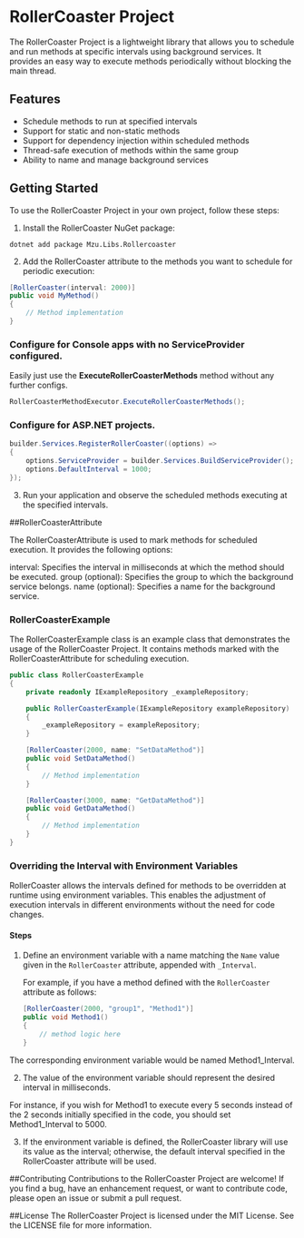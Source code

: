# RollerCoaster Project

The RollerCoaster Project is a lightweight library that allows you to schedule and run methods at specific intervals using background services. It provides an easy way to execute methods periodically without blocking the main thread.

## Features

- Schedule methods to run at specified intervals
- Support for static and non-static methods
- Support for dependency injection within scheduled methods
- Thread-safe execution of methods within the same group
- Ability to name and manage background services

## Getting Started

To use the RollerCoaster Project in your own project, follow these steps:

1. Install the RollerCoaster NuGet package:

```dotnet add package Mzu.Libs.Rollercoaster```

2. Add the RollerCoaster attribute to the methods you want to schedule for periodic execution:
```csharp
[RollerCoaster(interval: 2000)]
public void MyMethod()
{
    // Method implementation
}
```


### Configure for Console apps with no ServiceProvider configured.
Easily just use the **ExecuteRollerCoasterMethods** method without any further configs. 
```csharp
RollerCoasterMethodExecutor.ExecuteRollerCoasterMethods();
```

### Configure for ASP.NET projects.
 
```csharp
builder.Services.RegisterRollerCoaster((options) =>
{
    options.ServiceProvider = builder.Services.BuildServiceProvider();
    options.DefaultInterval = 1000;
});
```

3. Run your application and observe the scheduled methods executing at the specified intervals.

##RollerCoasterAttribute

The RollerCoasterAttribute is used to mark methods for scheduled execution. It provides the following options:

interval: Specifies the interval in milliseconds at which the method should be executed.
group (optional): Specifies the group to which the background service belongs.
name (optional): Specifies a name for the background service.

### RollerCoasterExample
The RollerCoasterExample class is an example class that demonstrates the usage of the RollerCoaster Project. It contains methods marked with the RollerCoasterAttribute for scheduling execution.

```csharp
public class RollerCoasterExample
{
    private readonly IExampleRepository _exampleRepository;

    public RollerCoasterExample(IExampleRepository exampleRepository)
    {
        _exampleRepository = exampleRepository;
    }

    [RollerCoaster(2000, name: "SetDataMethod")]
    public void SetDataMethod()
    {
        // Method implementation
    }

    [RollerCoaster(3000, name: "GetDataMethod")]
    public void GetDataMethod()
    {
        // Method implementation
    }
}
```

### Overriding the Interval with Environment Variables

RollerCoaster allows the intervals defined for methods to be overridden at runtime using environment variables. This enables the adjustment of execution intervals in different environments without the need for code changes. 

#### Steps

1. Define an environment variable with a name matching the `Name` value given in the `RollerCoaster` attribute, appended with `_Interval`.

   For example, if you have a method defined with the `RollerCoaster` attribute as follows:
   
   ```csharp
   [RollerCoaster(2000, "group1", "Method1")]
   public void Method1()
   {
       // method logic here
   }
   ```
The corresponding environment variable would be named Method1_Interval.

2. The value of the environment variable should represent the desired interval in milliseconds.

For instance, if you wish for Method1 to execute every 5 seconds instead of the 2 seconds initially specified in the code, you should set Method1_Interval to 5000.

3. If the environment variable is defined, the RollerCoaster library will use its value as the interval; otherwise, the default interval specified in the RollerCoaster attribute will be used.

##Contributing
Contributions to the RollerCoaster Project are welcome! If you find a bug, have an enhancement request, or want to contribute code, please open an issue or submit a pull request.

##License
The RollerCoaster Project is licensed under the MIT License. See the LICENSE file for more information.
